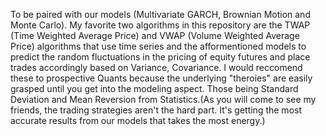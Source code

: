To be paired with our models (Multivariate GARCH, Brownian Motion and Monte Carlo). My favorite two algorithms in this repository are the TWAP (Time Weighted Average Price) and VWAP (Volume Weighted Average Price) algorithms that use time series and the afformentioned models to predict the random fluctuations in the pricing of equity futures and place trades accordingly based on Variance, Covariance. I would reccomend these to prospective Quants because the underlying "theroies" are easily grasped until you get into the modeling aspect. Those being Standard Deviation and Mean Reversion from Statistics.(As you will come to see my friends, the trading strategies aren't the hard part. It's getting the most accurate results from our models that takes the most energy.) 
